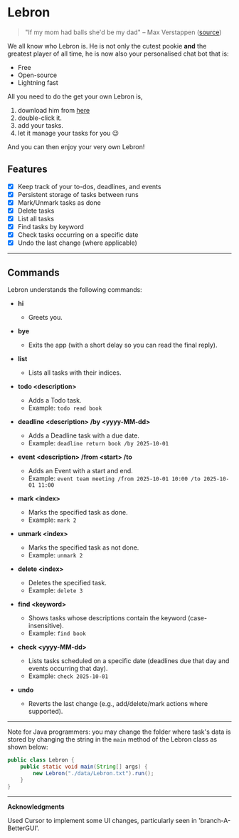 # Lebron
> "If my mom had balls she'd be my dad"  – Max Verstappen ([source](https://www.youtube.com/watch?v=Nq82CB-zOto))

We all know who Lebron is. He is not only the cutest pookie **and** the greatest player of all time, he is now also your personalised chat bot that is:
- Free
- Open-source
- Lightning fast


All you need to do the get your own Lebron is,
1. download him from [here](https://github.com/rotarykirby/ip/releases/tag/A-Jar)
2. double-click it.
3. add your tasks.
4. let it manage your tasks for you 😉

And you can then enjoy your very own Lebron!

## Features
- [x] Keep track of your to-dos, deadlines, and events
- [x] Persistent storage of tasks between runs
- [x] Mark/Unmark tasks as done
- [x] Delete tasks
- [x] List all tasks
- [x] Find tasks by keyword
- [x] Check tasks occurring on a specific date
- [x] Undo the last change (where applicable)
---
## Commands
Lebron understands the following commands:

- **hi**
  - Greets you.

- **bye**
  - Exits the app (with a short delay so you can read the final reply).

- **list**
  - Lists all tasks with their indices.

- **todo \<description>**
  - Adds a Todo task.
  - Example: `todo read book`

- **deadline \<description> /by \<yyyy-MM-dd>**
  - Adds a Deadline task with a due date.
  - Example: `deadline return book /by 2025-10-01`

- **event \<description> /from \<start> /to <end>**
  - Adds an Event with a start and end.
  - Example: `event team meeting /from 2025-10-01 10:00 /to 2025-10-01 11:00`

- **mark \<index>**
  - Marks the specified task as done.
  - Example: `mark 2`

- **unmark \<index>**
  - Marks the specified task as not done.
  - Example: `unmark 2`

- **delete \<index>**
  - Deletes the specified task.
  - Example: `delete 3`

- **find \<keyword>**
  - Shows tasks whose descriptions contain the keyword (case-insensitive).
  - Example: `find book`

- **check \<yyyy-MM-dd>**
  - Lists tasks scheduled on a specific date (deadlines due that day and events occurring that day).
  - Example: `check 2025-10-01`

- **undo**
  - Reverts the last change (e.g., add/delete/mark actions where supported).


---
Note for Java programmers: you may change the folder where task's data is stored by changing the string in the `main` method of the Lebron class as shown below:
```java
public class Lebron {
    public static void main(String[] args) {
        new Lebron("./data/Lebron.txt").run();
    }
}
```
---
**Acknowledgments**

Used Cursor to implement some UI changes, particularly seen in 'branch-A-BetterGUI'.
